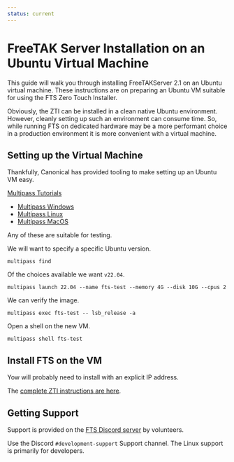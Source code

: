 ```yaml
---
status: current
---
```


# FreeTAK Server Installation on an Ubuntu Virtual Machine

This guide will walk you through installing FreeTAKServer 2.1 on an Ubuntu virtual machine.
These instructions are on preparing an Ubuntu VM suitable for using the FTS Zero Touch Installer.

Obviously, the ZTI can be installed in a clean native Ubuntu environment.
However, cleanly setting up such an environment can consume time.
So, while running FTS on dedicated hardware may be a more performant choice 
in a production environment it is more convenient with a virtual machine.

## Setting up the Virtual Machine

Thankfully, Canonical has provided tooling to make setting up an Ubuntu VM easy.

[Multipass Tutorials](https://multipass.run/docs/tutorials)

* [Multipass Windows](https://multipass.run/docs/windows-tutorial)
* [Multipass Linux](https://multipass.run/docs/get-started-with-multipass-linux)
* [Multipass MacOS](https://multipass.run/docs/mac-tutorial)

Any of these are suitable for testing.

We will want to specify a specific Ubuntu version.
```shell
multipass find
```
Of the choices available we want `v22.04`.
```shell
multipass launch 22.04 --name fts-test --memory 4G --disk 10G --cpus 2
```
We can verify the image.
```shell
multipass exec fts-test -- lsb_release -a
```

Open a shell on the new VM.
```shell
multipass shell fts-test
```

## Install FTS on the VM

Yow will probably need to install with an explicit IP address.

The [complete ZTI instructions are here](../../mechanism/Ansible/ZeroTouchInstall.md).


## Getting Support

Support is provided on the [FTS Discord server](https://discord.gg/m8cBzQM2te) by volunteers.

Use the Discord `#development-support` Support channel.
The Linux support is primarily for developers.
